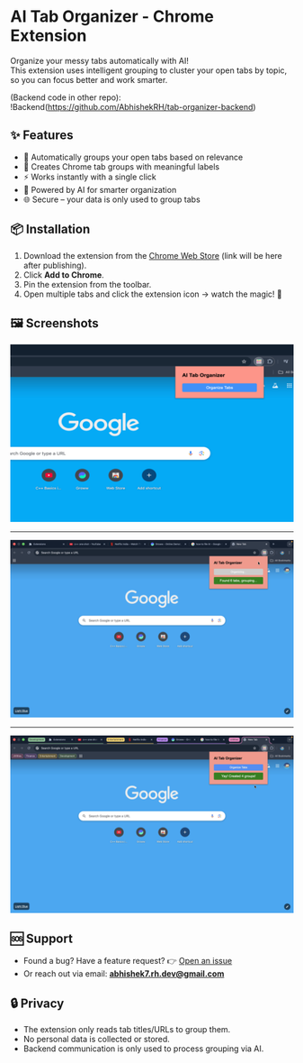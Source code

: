 # AI Tab Organizer - Chrome Extension

Organize your messy tabs automatically with AI!  
This extension uses intelligent grouping to cluster your open tabs by topic, so you can focus better and work smarter.

(Backend code in other repo): !Backend(https://github.com/AbhishekRH/tab-organizer-backend)

## ✨ Features
- 🔄 Automatically groups your open tabs based on relevance  
- 📂 Creates Chrome tab groups with meaningful labels  
- ⚡ Works instantly with a single click  
- 🧠 Powered by AI for smarter organization  
- 🌐 Secure – your data is only used to group tabs  


## 📦 Installation
1. Download the extension from the [Chrome Web Store](https://chrome.google.com/webstore) (link will be here after publishing).  
2. Click **Add to Chrome**.  
3. Pin the extension from the toolbar.  
4. Open multiple tabs and click the extension icon → watch the magic! 🎉  


## 🖼️ Screenshots
![image alt](https://github.com/AbhishekRH/tab-organizer-frontend/blob/f929846147bbc39131f07e91cd86a0929c7d59ea/tab-organizer-SS1.png)

---

![image alt](https://github.com/AbhishekRH/tab-organizer-frontend/blob/f929846147bbc39131f07e91cd86a0929c7d59ea/tab-organizer-SS2.png)

---

![image alt](https://github.com/AbhishekRH/tab-organizer-frontend/blob/f929846147bbc39131f07e91cd86a0929c7d59ea/tab-organizer-SS3.png)


## 🆘 Support
- Found a bug? Have a feature request? 👉 [Open an issue](https://github.com/AbhishekRH/tab-organizer-frontend/issues)  
- Or reach out via email: **abhishek7.rh.dev@gmail.com**  


## 🔒 Privacy
- The extension only reads tab titles/URLs to group them.  
- No personal data is collected or stored.  
- Backend communication is only used to process grouping via AI.  

